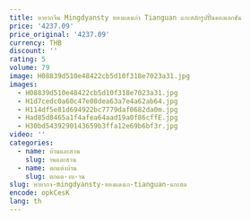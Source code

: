 ```yaml
---
title: หายากจีน Mingdyansty ทองแดงเก่า Tianguan แกะสลักรูปปั้นคอลเลกชัน
price: '4237.09'
price_original: '4237.09'
currency: THB
discount: ''
rating: 5
volume: 79
image: H08839d510e48422cb5d10f318e7023a31.jpg
images:
  - H08839d510e48422cb5d10f318e7023a31.jpg
  - H1d7cedc0a60c47e08dea63a7e4a62ab64.jpg
  - H114df5e81d694922bc7779daf0682da0m.jpg
  - Had85d8465a1f4afea64aad19a0f86cffE.jpg
  - H30bd5439290143659b3ffa12e69b6bf3r.jpg
video: ''
categories:
  - name: บ้านและสวน
    slug: านและสวน
  - name: ตกแต่งบ้าน
    slug: ตกแต-งบ-าน
slug: หายากจ-mingdyansty-ทองแดงเก-tianguan-แกะสล
encode: opkCesK
lang: th
---
```

  